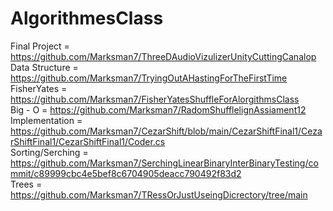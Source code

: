 # AlgorithmesClass
Final Project = https://github.com/Marksman7/ThreeDAudioVizulizerUnityCuttingCanalop                    
Data Structure = https://github.com/Marksman7/TryingOutAHastingForTheFirstTime                        
FisherYates = https://github.com/Marksman7/FisherYatesShuffleForAlorgithmsClass                      
Big - O = https://github.com/Marksman7/RadomShufflelignAssiament12         
Implementation = https://github.com/Marksman7/CezarShift/blob/main/CezarShiftFinal1/CezarShiftFinal1/CezarShiftFinal1/Coder.cs                
Sorting/Serching = https://github.com/Marksman7/SerchingLinearBinaryInterBinaryTesting/commit/c89999cbc4e5bef8c6704905deacc790492f83d2          
Trees = https://github.com/Marksman7/TRessOrJustUseingDicrectory/tree/main
